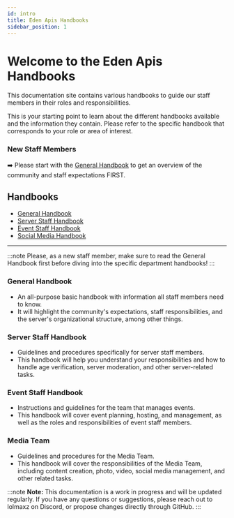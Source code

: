 ```yaml
---
id: intro
title: Eden Apis Handbooks
sidebar_position: 1
---
```


# Welcome to the Eden Apis Handbooks

This documentation site contains various handbooks to guide our staff members in their roles and responsibilities.

This is your starting point to learn about the different handbooks available and the information they contain.
Please refer to the specific handbook that corresponds to your role or area of interest.

### New Staff Members

➡️ Please start with the [General Handbook](./general-handbook) to get an overview of the community and staff expectations FIRST.

## Handbooks

- [General Handbook](./general-handbook)
- [Server Staff Handbook](./server-staff-handbook)
- [Event Staff Handbook](./event-staff-handbook)
- [Social Media Handbook](./social-media-handbook)

---

:::note
Please, as a new staff member, make sure to read the General Handbook first before diving into the specific department handbooks!
:::

### General Handbook

- An all-purpose basic handbook with information all staff members need to know.
- It will highlight the community's expectations, staff responsibilities, and the server's organizational structure, among other things.

### Server Staff Handbook

- Guidelines and procedures specifically for server staff members.
- This handbook will help you understand your responsibilities and how to handle age verification, server moderation, and other server-related tasks.

### Event Staff Handbook

- Instructions and guidelines for the team that manages events.
- This handbook will cover event planning, hosting, and management, as well as the roles and responsibilities of event staff members.

### Media Team

- Guidelines and procedures for the Media Team.
- This handbook will cover the responsibilities of the Media Team, including content creation, photo, video, social media management, and other related tasks.

:::note
**Note:** This documentation is a work in progress and will be updated regularly. If you have any questions or suggestions, please reach out to lolmaxz on Discord, or propose changes directly through GitHub.
:::
